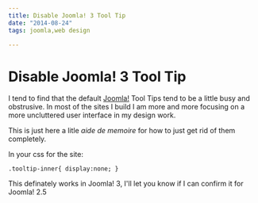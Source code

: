 ```yaml
---
title: Disable Joomla! 3 Tool Tip
date: "2014-08-24"
tags: joomla,web design

---
```


# Disable Joomla! 3 Tool Tip

I tend to find that the default [Joomla!](http://www.joomla.org/) Tool Tips tend to be a little busy and obstrusive. In most of the sites I build I am more and more focusing on a more uncluttered user interface in my design work.

This is just here a litle *aide de memoire* for how to just get rid of them completely.

In your css for the site:

`.tooltip-inner{
    display:none;
}
`

This definately works in Joomla! 3, I'll let you know if I can confirm it for Joomla! 2.5


